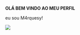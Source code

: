 **OLÁ BEM VINDO AO MEU PERFIL**

 eu sou M4rquesy! 

![](https://media.tenor.com/zuGJiqsnkPIAAAAM/eevee-pikachu.gif)
